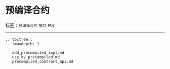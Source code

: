 # 预编译合约

标签：``预编译合约`` ``接口`` ``开发``


----------

```eval_rst
.. toctree::
   :maxdepth: 1

   add_precompiled_impl.md
   use_kv_precompiled.md
   precompiled_contract_api.md
```